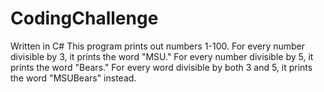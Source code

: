 # CodingChallenge
Written in C#
This program prints out numbers 1-100. For every number divisible by 3, it prints the word "MSU." For every number divisible by 5, it 
prints the word "Bears." For every word divisible by both 3 and 5, it prints the word "MSUBears" instead. 
